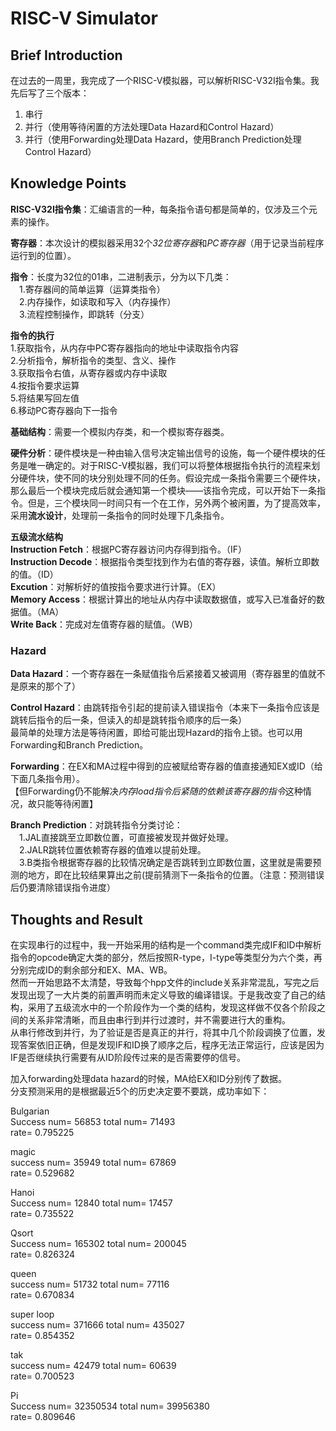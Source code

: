 # RISC-V Simulator
## Brief Introduction
  在过去的一周里，我完成了一个RISC-V模拟器，可以解析RISC-V32I指令集。我先后写了三个版本：
  1. 串行  
  2. 并行（使用等待闲置的方法处理Data Hazard和Control Hazard）    
  3. 并行（使用Forwarding处理Data Hazard，使用Branch Prediction处理Control Hazard） 
  
## Knowledge Points
**RISC-V32I指令集**：汇编语言的一种，每条指令语句都是简单的，仅涉及三个元素的操作。

**寄存器**：本次设计的模拟器采用32个*32位寄存器*和*PC寄存器*（用于记录当前程序运行到的位置）。

**指令**：长度为32位的01串，二进制表示，分为以下几类：  
  &emsp;1.寄存器间的简单运算（运算类指令）&emsp;  
  &emsp;2.内存操作，如读取和写入（内存操作）&emsp;  
  &emsp;3.流程控制操作，即跳转（分支）&emsp;  
  
**指令的执行**  
1.获取指令，从内存中PC寄存器指向的地址中读取指令内容  
2.分析指令，解析指令的类型、含义、操作  
3.获取指令右值，从寄存器或内存中读取  
4.按指令要求运算  
5.将结果写回左值  
6.移动PC寄存器向下一指令  

**基础结构**：需要一个模拟内存类，和一个模拟寄存器类。

**硬件分析**：硬件模块是一种由输入信号决定输出信号的设施，每一个硬件模块的任务是唯一确定的。对于RISC-V模拟器，我们可以将整体根据指令执行的流程来划分硬件块，使不同的块分别处理不同的任务。假设完成一条指令需要三个硬件块，那么最后一个模块完成后就会通知第一个模块——该指令完成，可以开始下一条指令。但是，三个模块同一时间只有一个在工作，另外两个被闲置，为了提高效率，采用**流水设计**，处理前一条指令的同时处理下几条指令。

 **五级流水结构**  
 **Instruction Fetch**：根据PC寄存器访问内存得到指令。（IF）  
 **Instruction Decode**：根据指令类型找到作为右值的寄存器，读值。解析立即数的值。（ID）  
 **Excution**：对解析好的值按指令要求进行计算。（EX）  
 **Memory Access**：根据计算出的地址从内存中读取数据值，或写入已准备好的数据值。（MA）  
 **Write Back**：完成对左值寄存器的赋值。（WB）  
 
 ### Hazard  
 **Data Hazard**：一个寄存器在一条赋值指令后紧接着又被调用（寄存器里的值就不是原来的那个了）
 
 **Control Hazard**：由跳转指令引起的提前读入错误指令（本来下一条指令应该是跳转后指令的后一条，但读入的却是跳转指令顺序的后一条）  
 最简单的处理方法是等待闲置，即给可能出现Hazard的指令上锁。也可以用Forwarding和Branch Prediction。
 
 **Forwarding**：在EX和MA过程中得到的应被赋给寄存器的值直接通知EX或ID（给下面几条指令用）。  
 【但Forwarding仍不能解决*内存load指令后紧随的依赖该寄存器的指令*这种情况，故只能等待闲置】  
 
 **Branch Prediction**：对跳转指令分类讨论：  
 &emsp;1.JAL直接跳至立即数位置，可直接被发现并做好处理。&emsp;   
 &emsp;2.JALR跳转位置依赖寄存器的值难以提前处理。&emsp;  
 &emsp;3.B类指令根据寄存器的比较情况确定是否跳转到立即数位置，这里就是需要预测的地方，即在比较结果算出之前(提前猜测下一条指令的位置。（注意：预测错误后仍要清除错误指令进度）&emsp;   
 
 ## Thoughts and Result
  在实现串行的过程中，我一开始采用的结构是一个command类完成IF和ID中解析指令的opcode确定大类的部分，然后按照R-type，I-type等类型分为六个类，再分别完成ID的剩余部分和EX、MA、WB。  
  然而一开始思路不太清楚，导致每个hpp文件的include关系非常混乱，写完之后发现出现了一大片类的前置声明而未定义导致的编译错误。于是我改变了自己的结构，采用了五级流水中的一个阶段作为一个类的结构，发现这样做不仅各个阶段之间的关系非常清晰，而且由串行到并行过渡时，并不需要进行大的重构。  
  从串行修改到并行，为了验证是否是真正的并行，将其中几个阶段调换了位置，发现答案依旧正确，但是发现IF和ID换了顺序之后，程序无法正常运行，应该是因为IF是否继续执行需要有从ID阶段传过来的是否需要停的信号。  
  
  加入forwarding处理data hazard的时候，MA给EX和ID分别传了数据。  
  分支预测采用的是根据最近5个的历史决定要不要跳，成功率如下：

Bulgarian  
Success num= 56853 total num= 71493  
 rate= 0.795225

magic  
success num= 35949 total num= 67869  
 rate= 0.529682

Hanoi  
Success num= 12840 total num= 17457  
 rate= 0.735522

Qsort  
Success num= 165302 total num= 200045  
 rate= 0.826324

queen  
success num= 51732 total num= 77116  
 rate= 0.670834

super loop  
success num= 371666 total num= 435027  
 rate= 0.854352

tak  
success num= 42479 total num= 60639  
 rate= 0.700523

Pi  
 Success num= 32350534 total num= 39956380  
 rate= 0.809646
